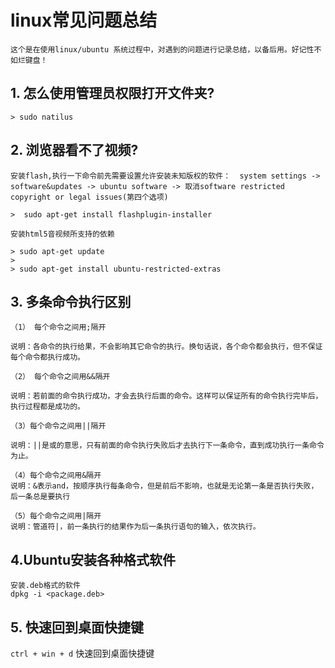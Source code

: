 # linux常见问题总结

    这个是在使用linux/ubuntu 系统过程中，对遇到的问题进行记录总结，以备后用。好记性不如烂键盘！

## 1. 怎么使用管理员权限打开文件夹?

    > sudo natilus
<!--more-->
## 2. 浏览器看不了视频?

    安装flash,执行一下命令前先需要设置允许安装未知版权的软件：  system settings -> software&updates -> ubuntu software -> 取消software restricted copyright or legal issues(第四个选项)

    >  sudo apt-get install flashplugin-installer

    安装html5音视频所支持的依赖
  
    > sudo apt-get update
    >
    > sudo apt-get install ubuntu-restricted-extras

## 3. 多条命令执行区别

    （1） 每个命令之间用;隔开

    说明：各命令的执行给果，不会影响其它命令的执行。换句话说，各个命令都会执行，但不保证每个命令都执行成功。

    （2） 每个命令之间用&&隔开

    说明：若前面的命令执行成功，才会去执行后面的命令。这样可以保证所有的命令执行完毕后，执行过程都是成功的。

    （3）每个命令之间用||隔开

    说明：||是或的意思，只有前面的命令执行失败后才去执行下一条命令，直到成功执行一条命令为止。

    （4）每个命令之间用&隔开
    说明：&表示and，按顺序执行每条命令，但是前后不影响，也就是无论第一条是否执行失败，后一条总是要执行

    （5）每个命令之间用|隔开
    说明：管道符|，前一条执行的结果作为后一条执行语句的输入，依次执行。

## 4.Ubuntu安装各种格式软件

    安装.deb格式的软件
    dpkg -i <package.deb>

## 5. 快速回到桌面快捷键

`ctrl + win + d` 快速回到桌面快捷键